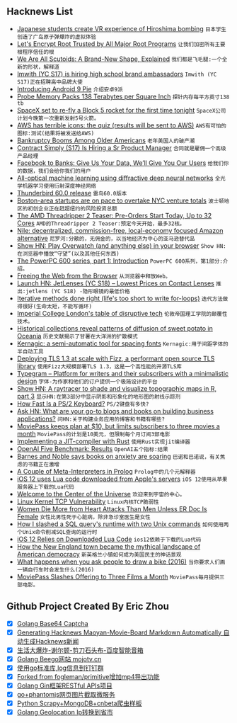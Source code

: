 ## Hacknews List


- [Japanese students create VR experience of Hiroshima bombing](https://www.csmonitor.com/World/Asia-Pacific/2018/0806/Japanese-students-create-VR-experience-of-Hiroshima-bombing)  `日本学生创造了广岛原子弹爆炸的虚拟体验`
- [Let&#39;s Encrypt Root Trusted by All Major Root Programs](https://letsencrypt.org/2018/08/06/trusted-by-all-major-root-programs.html)  `让我们加密所有主要根程序信任的根`
- [We Are All Scutoids: A Brand-New Shape, Explained](https://www.newyorker.com/elements/lab-notes/we-are-all-scutoids-a-brand-new-shape-explained)  `我们都是飞毛腿:一个全新的形状，解释道`
- [Imwith (YC S17) is hiring high school brand ambassadors](item?id=17698926)  `Imwith (YC S17)正在招聘高中品牌大使`
- [Introducing Android 9 Pie](https://android-developers.googleblog.com/2018/08/introducing-android-9-pie.html)  `介绍安卓9派`
- [Probe Memory Packs 138 Terabytes per Square Inch](https://spectrum.ieee.org/nanoclast/semiconductors/nanotechnology/new-approach-to-stmenabled-memory-promises-thousand-times-more-data-storage)  `探针内存每平方英寸138 tb`
- [SpaceX set to re-fly a Block 5 rocket for the first time tonight](https://arstechnica.com/science/2018/08/tonight-spacex-to-reuse-its-first-block-5-variant-of-the-falcon-9/)  `SpaceX公司计划今晚第一次重新发射5号火箭。`
- [AWS has terrible icons: the quiz (results will be sent to AWS)](https://docs.google.com/forms/d/e/1FAIpQLSdnEEo0o2JgnIt8VOGffhkcYj-C2h9m5_NFzM0Q1AU-P8d0zA/viewform)  `AWS有可怕的图标:测试(结果将被发送给AWS)`
- [Bankruptcy Booms Among Older Americans](https://www.nytimes.com/2018/08/05/business/bankruptcy-older-americans.html)  `老年美国人的破产潮`
- [Contract Simply (S17) Is Hiring a Sr Product Manager](item?id=17701254)  `合同就是雇佣一个高级产品经理`
- [Facebook to Banks: Give Us Your Data, We’ll Give You Our Users](https://www.wsj.com/articles/facebook-to-banks-give-us-your-data-well-give-you-our-users-1533564049)  `给我们你的数据，我们会给你我们的用户`
- [All-optical machine learning using diffractive deep neural networks](http://science.sciencemag.org/content/early/2018/07/25/science.aat8084)  `全光学机器学习使用衍射深度神经网络`
- [Thunderbird 60.0 release](https://www.thunderbird.net/en-US/thunderbird/60.0/releasenotes/)  `雷鸟60.0版本`
- [Boston-area startups are on pace to overtake NYC venture totals](https://techcrunch.com/2018/08/04/boston-area-startups-are-on-pace-to-overtake-nyc-venture-totals/)  `波士顿地区的初创企业正在赶超纽约的风险投资总额`
- [The AMD Threadripper 2 Teaser: Pre-Orders Start Today, Up to 32 Cores](https://www.anandtech.com/show/13123/amd-threadripper-2-teaser-pre-orders-start-today-up-to-32-cores)  `AMD的Threadripper 2 Teaser:预定今天开始，最多32核。`
- [Nile: decentralized, commission-free, local-economy focused Amazon alternative](https://github.com/open-source-ideas/open-source-ideas/issues/78)  `尼罗河:分散的，无佣金的，以当地经济为中心的亚马逊替代品`
- [Show HN: Play Overwatch (and anything else) in your browser](https://blog.rainway.io/play-overwatch-and-anything-else-in-your-browser-with-rainway-86798744bddb)  `Show HN:在浏览器中播放“守望”(以及其他任何东西)`
- [The PowerPC 600 series, part 1: Introduction](https://blogs.msdn.microsoft.com/oldnewthing/20180806-00/?p=99425)  `PowerPC 600系列，第1部分:介绍。`
- [Freeing the Web from the Browser](https://www.reinterpretcast.com/open-hypermedia)  `从浏览器中释放Web。`
- [Launch HN: JetLenses (YC S18) – Lowest Prices on Contact Lenses](item?id=17699806)  `推出:jetlens (YC S18) -隐形眼镜的最低价格`
- [Iterative methods done right (life&#39;s too short to write for-loops)](http://lostella.github.io/blog/2018/07/25/iterative-methods-done-right)  `迭代方法做得很好(生命太短，不能写循环)`
- [Imperial College London&#39;s table of disruptive tech](https://www.businessinsider.com/imperial-college-london-table-of-disruptive-tech-will-blow-your-mind-2018-7)  `伦敦帝国理工学院的颠覆性技术。`
- [Historical collections reveal patterns of diffusion of sweet potato in Oceania](http://www.pnas.org/content/110/6/2205)  `历史文献揭示了甘薯在大洋洲的扩散模式`
- [Kernagic: a semi-automatic tool for spacing fonts](https://github.com/hodefoting/kernagic)  `Kernagic:用于间距字体的半自动工具`
- [Deploying TLS 1.3 at scale with Fizz, a performant open source TLS library](https://code.fb.com/networking-traffic/deploying-tls-1-3-at-scale-with-fizz-a-performant-open-source-tls-library/)  `使用Fizz大规模部署TLS 1.3，这是一个高性能的开源TLS库`
- [Typegram – Platform for writers and their subscribers with a minimalistic design](https://github.com/recoilme/tgram)  `字体-为作家和他们的订户提供一个极简设计的平台`
- [Show HN: A raytracer to shade and visualize topographic maps in R, part 3](http://www.tylermw.com/3d-maps-with-rayshader/)  `显示HN:在第3部分中显示阴影和形象化的地形图的射线示踪剂`
- [How Fast Is a PS/2 Keyboard?](http://www.os2museum.com/wp/how-fast-is-a-ps-2-keyboard/)  `PS/2键盘有多快?`
- [Ask HN: What are your go-to blogs and books on building business applications?](item?id=17698231)  `问HN:关于构建业务应用的博客和书籍有哪些?`
- [MoviePass keeps plan at $10, but limits subscribers to three movies a month](https://techcrunch.com/2018/08/06/moviepass-keeps-plan-at-10-but-limits-subscribers-to-three-movies-a-month/)  `MoviePass的计划是10美元，但限制每个月订阅3部电影`
- [Implementing a JIT-compiler with Rust](https://dinfuehr.github.io/blog/dora-implementing-a-jit-compiler-with-rust/)  `使用Rust实现jit编译器`
- [OpenAI Five Benchmark: Results](https://blog.openai.com/openai-five-benchmark-results/)  `OpenAI五个指标:结果`
- [Barnes and Noble says books on anxiety are soaring](https://goodereader.com/blog/bookselling/barnes-and-noble-says-books-on-anxiety-are-soaring)  `巴诺和巴诺说，有关焦虑的书籍正在激增`
- [A Couple of Meta-Interpreters in Prolog](https://www.metalevel.at/acomip/)  `Prolog中的几个元解释器`
- [iOS 12 uses Lua code downloaded from Apple&#39;s servers](https://twitter.com/_inside/status/1026173832527265792)  `iOS 12使用从苹果服务器上下载的Lua代码`
- [Welcome to the Center of the Universe](https://longreads.com/2018/03/15/welcome-to-the-center-of-the-universe/)  `欢迎来到宇宙的中心。`
- [Linux Kernel TCP Vulnerability](https://blogs.akamai.com/2018/08/linux-kernel-tcp-vulnerability.html)  `Linux内核TCP脆弱性`
- [Women Die More from Heart Attacks Than Men Unless ER Doc Is Female](https://www.scientificamerican.com/article/women-die-more-from-heart-attacks-than-men-unless-er-doc-is-female/)  `女性比男性死于心脏病，除非急诊室医生是女性`
- [How I slashed a SQL query&#39;s runtime with two Unix commands](https://www.spinellis.gr/blog/20180805/)  `如何使用两个Unix命令削减SQL查询的运行时`
- [iOS 12 Relies on Downloaded Lua Code](https://mjtsai.com/blog/2018/08/06/ios-12-relies-on-downloaded-lua-code/)  `ios12依赖于下载的Lua代码`
- [How the New England town became the mythical landscape of American democracy](https://placesjournal.org/article/the-town-was-us/)  `新英格兰小镇如何成为美国民主的神话景观`
- [What happens when you ask people to draw a bike (2016)](http://www.gianlucagimini.it/prototypes/velocipedia.html)  `当你要求人们画一辆自行车时会发生什么(2016)`
- [MoviePass Slashes Offering to Three Films a Month](https://www.wsj.com/articles/moviepass-slashes-offering-to-three-films-a-month-1533560401)  `MoviePass每月提供三部电影。`

## Github Project Created By Eric Zhou

- [x] [Golang Base64 Captcha](https://github.com/mojocn/base64Captcha)
- [x] [Generating Hacknews Maoyan-Movie-Board Markdown Automatically 自动生成Hacknews新闻](https://github.com/dejavuzhou/md-genie)
- [x] [生活大爆炸-谢尔顿-剪刀石头布-百度智能音箱](https://github.com/mojocn/dueros-bang-game)
- [x] [Golang Beego网站 mojotv.cn](https://github.com/mojocn/www.mojotv.cn)
- [x] [使用go标准库,log信息到钉钉群](https://github.com/mojocn/dooger)
- [x] [Forked from fogleman/primitive增加mp4导出功能](https://github.com/mojocn/primitive)
- [x] [Golang Gin框架RESTful APIs项目](https://github.com/JJJJJJJerk/ezier-golang-web-api-framework)
- [x] [go+phantomjs网页图片截取微服务](https://github.com/mojocn/screen_shot)
- [x] [Python Scrapy+MongoDB+cnbeta爬虫样板](https://github.com/mojocn/scrapy_mongodb_boilerplate_cnbeta)
- [x] [Golang Geolocation Ip转换到省市](https://github.com/mojocn/ip2location)